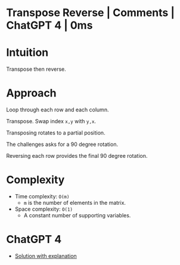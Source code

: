 # Transpose Reverse | Comments | ChatGPT 4 | 0ms

# Intuition

Transpose then reverse.

# Approach

Loop through each row and each column.

Transpose. Swap index `x,y` with `y,x`.

Transposing rotates to a partial position.

The challenges asks for a 90 degree rotation.

Reversing each row provides the final 90 degree rotation.

# Complexity

- Time complexity: `O(m)`
    - `m` is the number of elements in the matrix.
- Space complexity: `O(1)`
    - A constant number of supporting variables.

# ChatGPT 4

- [Solution with explanation](https://chat.openai.com/share/44c2c40a-6284-4d07-bd31-4de171298260)
